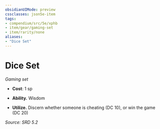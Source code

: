 ```yaml
---
obsidianUIMode: preview
cssclasses: json5e-item
tags:
- compendium/src/5e/xphb
- item/gear/gaming-set
- item/rarity/none
aliases: 
- "Dice Set"
---
```

# Dice Set
*Gaming set*  

- **Cost**: 1 sp

- **Ability.** Wisdom  
- **Utilize.** Discern whether someone is cheating (DC 10), or win the game (DC 20)  

*Source: SRD 5.2*